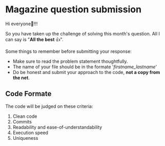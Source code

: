 # Magazine question submission
Hi everyone:wave:!!!

So you have taken up the challenge of solving this month's question. All I can say is "__All the best__ :+1:".

Some things to remember before submitting your response:
- Make sure to read the problem statement thoughtfully.
- The name of your file should be in the formate '_firstname_lastname_'
- Do be honest and submit your approach to the code, __not a copy from the net__.

## Code Formate
The code will be judged on these criteria:
1. Clean code
2. Commits 
3. Readability and ease-of-understandability
4. Execution speed
5. Uniqueness








